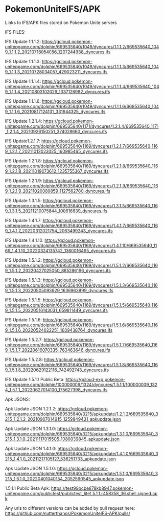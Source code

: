 # PokemonUniteIFS/APK
Links to IFS/APK files stored on Pokemon Unite servers

IFS FILES:

IFS Update 1.1.1.2: https://gcloud.pokemon-unitepgame.com/dolphin/669535640/1049/dyncures/1.1.1.2/669535640_1049_1.1.1.2_20210718054056_1207244938_dyncures.ifs

IFS Update 1.1.1.3: https://gcloud.pokemon-unitepgame.com/dolphin/669535640/1049/dyncures/1.1.1.3/669535640_1049_1.1.1.3_20210728034057_429023211_dyncures.ifs

IFS Update 1.1.1.4: https://gcloud.pokemon-unitepgame.com/dolphin/669535640/1049/dyncures/1.1.1.4/669535640_1049_1.1.1.4_20210803102029_1337126982_dyncures.ifs

IFS Update 1.1.1.6: https://gcloud.pokemon-unitepgame.com/dolphin/669535640/1049/dyncures/1.1.1.6/669535640_1049_1.1.1.6_20210817124131_331944325_dyncures.ifs

IFS Update 1.2.1.4: https://gcloud.pokemon-unitepgame.com/dolphin/669535640/1171/dyncures/1.2.1.4/669535640_1171_1.2.1.4_20210926150251_374028660_dyncures.ifs

IFS Update1.2.1.7: https://gcloud.pokemon-unitepgame.com/dolphin/669535640/1169/dyncures/1.2.1.7/669535640_1169_1.2.1.7_20211012023025_160985465_dyncures.ifs

IFS Update 1.2.1.8: https://gcloud.pokemon-unitepgame.com/dolphin/669535640/1169/dyncures/1.2.1.8/669535640_1169_1.2.1.8_20211019073612_1235755367_dyncures.ifs

IFS Update 1.2.1.9: https://gcloud.pokemon-unitepgame.com/dolphin/669535640/1169/dyncures/1.2.1.9/669535640_1169_1.2.1.9_20211020080859_1127562780_dyncures.ifs

IFS Update 1.3.1.5: https://gcloud.pokemon-unitepgame.com/dolphin/669535640/1169/dyncures/1.3.1.5/669535640_1169_1.3.1.5_20211210075844_100916639_dyncures.ifs

IFS Update 1.4.1.7: https://gcloud.pokemon-unitepgame.com/dolphin/669535640/1169/dyncures/1.4.1.7/669535640_1169_1.4.1.7_20220312021754_2063499243_dyncures.ifs

IFS Update 1.4.1.10: https://gcloud.pokemon-unitepgame.com/dolphin/669535640/1169/dyncures/1.4.1.10/669535640_1169_1.4.1.10_20220324135742_1360016495_dyncures.ifs

IFS Update 1.5.1.2: https://gcloud.pokemon-unitepgame.com/dolphin/669535640/1169/dyncures/1.5.1.2/669535640_1169_1.5.1.2_20220427025050_885286196_dyncures.ifs

IFS Update 1.5.1.3: https://gcloud.pokemon-unitepgame.com/dolphin/669535640/1169/dyncures/1.5.1.3/669535640_1169_1.5.1.3_20220505093629_1636963899_dyncures.ifs

IFS Update 1.5.1.5: https://gcloud.pokemon-unitepgame.com/dolphin/669535640/1169/dyncures/1.5.1.5/669535640_1169_1.5.1.5_20220516143031_659811449_dyncures.ifs

IFS Update 1.5.1.6: https://gcloud.pokemon-unitepgame.com/dolphin/669535640/1169/dyncures/1.5.1.6/669535640_1169_1.5.1.6_20220524022251_1609438764_dyncures.ifs

IFS Update 1.5.2.7: https://gcloud.pokemon-unitepgame.com/dolphin/669535640/1169/dyncures/1.5.1.7/669535640_1169_1.5.1.7_20220616070335_763463646_dyncures.ifs

IFS Update 1.5.2.8: https://gcloud.pokemon-unitepgame.com/dolphin/669535640/1169/dyncures/1.5.1.8/669535640_1169_1.5.1.8_20220629122116_742492743_dyncures.ifs

IFS Update 1.5.1.1 Public Beta: https://gcloud-exp.pokemon-unitepgame.com/dolphin/100000009/1324/dyncures/1.5.1.1/100000009_1324_1.5.1.1_20220627014100_175627398_dyncures.ifs

Apk JSONS:

Apk Update JSON 1.2.1.2: https://gcloud.pokemon-unitepgame.com/dolphin/669535640/3215/apkupdate/1.2.1.2/669535640_3215_1.2.1.2_20210907014915_1259849431_apkupdate.json

Apk Update JSON 1.3.1.0: https://gcloud.pokemon-unitepgame.com/dolphin/669535640/3215/apkupdate/1.3.1.0/669535640_3215_1.3.1.0_20211117015505_1080039845_apkupdate.json

Apk Update JSON 1.4.1.0: https://gcloud.pokemon-unitepgame.com/dolphin/669535640/3215/apkupdate/1.4.1.0/669535640_3215_1.4.1.0_20211217105127_536251733_apkupdate.json

Apk Update JSON 1.5.1.0: https://gcloud.pokemon-unitepgame.com/dolphin/669535640/3215/apkupdate/1.5.1.0/669535640_3215_1.5.1.0_20220401040154_2052590545_apkupdate.json

1.5.1.1 Public Beta Apk: https://test99bcbe878kb8947.pokemon-unitepgame.com/publictest/publictest_lite1.5.1.1.r458358_36.shell.signed.apk

Any urls to different versions can be added by pull request here:
https://github.com/nutterthanos/PokemonUniteIFS-APK/pulls/
